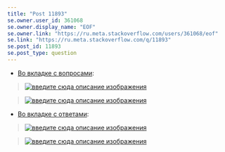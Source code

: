 ```yaml
---
title: "Post 11893"
se.owner.user_id: 361068
se.owner.display_name: "EOF"
se.owner.link: "https://ru.meta.stackoverflow.com/users/361068/eof"
se.link: "https://ru.meta.stackoverflow.com/q/11893"
se.post_id: 11893
se.post_type: question
---
```

<ul>
<li><a href="https://ru.stackoverflow.com/users/current?tab=questions">Во вкладке с вопросами</a>:</li>
</ul>
<blockquote>
<p><a href="https://i.stack.imgur.com/YdFwL.png" rel="nofollow noreferrer"><img src="https://i.stack.imgur.com/YdFwL.png" alt="введите сюда описание изображения" /></a></p>
</blockquote>
<blockquote>
<p><a href="https://i.stack.imgur.com/fiGqy.png" rel="nofollow noreferrer"><img src="https://i.stack.imgur.com/fiGqy.png" alt="введите сюда описание изображения" /></a></p>
</blockquote>
<ul>
<li><a href="https://ru.stackoverflow.com/users/current?tab=answers">Во вкладке с ответами</a>:</li>
</ul>
<blockquote>
<p><a href="https://i.stack.imgur.com/v8bUE.png" rel="nofollow noreferrer"><img src="https://i.stack.imgur.com/v8bUE.png" alt="введите сюда описание изображения" /></a></p>
</blockquote>
<blockquote>
<p><a href="https://i.stack.imgur.com/S4cYr.png" rel="nofollow noreferrer"><img src="https://i.stack.imgur.com/S4cYr.png" alt="введите сюда описание изображения" /></a></p>
</blockquote>
